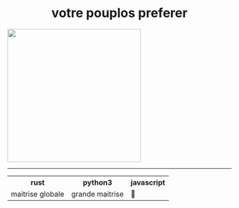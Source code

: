 <center><h1>votre pouplos preferer</h1></center> 
<img src="https://i.pinimg.com/originals/44/f3/4f/44f34f5b06c1fb32a4c3925991854640.gif" width=300>
<hr>
 <table>
  <tr>
    <th>rust</th>
    <th>python3</th>
    <th>javascript</th>
    
  </tr>
  <tr>
    <td>maitrise globale</td>
    <td>grande maitrise</td>
    <td>💩</td>
  </tr>
</table> 
